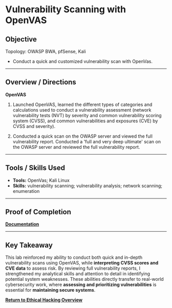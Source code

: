 # Vulnerability Scanning with OpenVAS

## Objective
Topology: OWASP BWA, pfSense, Kali

- Conduct a quick and customized vulnerability scan with OpenVas.

---

## Overview / Directions
**OpenVAS**

1. Launched OpenVAS, learned the different types of categories and calculations used to conduct a vulnerability assessment (network vulnerability tests (NVT) by severity and common vulnerability scoring system (CVSS), and common vulnerabilities and exposures (CVE) by CVSS and severity).

2. Conducted a quick scan on the OWASP server and viewed the full vulnerability report. Conducted a 'full and very deep ultimate' scan on the OWASP server and reviewed the full vulnerability report.

---

## Tools / Skills Used
- **Tools:** OpenVas; Kali Linux
- **Skills:** vulnerability scanning; vulnerability analysis; network scanning; enumeration

---

## Proof of Completion
**[Documentation](./Documentation)**

---

## Key Takeaway
This lab reinforced my ability to conduct both quick and in-depth vulnerability scans using OpenVAS, while **interpreting CVSS scores and CVE data** to assess risk. By reviewing full vulnerability reports, I strengthened my analytical skills and attention to detail in identifying potential system weaknesses. These abilities directly transfer to real-world cybersecurity work, where **assessing and prioritizing vulnerabilities** is essential for **maintaining secure systems**.

**[Return to Ethical Hacking Overview](./../README.md)**
